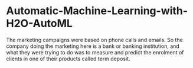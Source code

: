 # Automatic-Machine-Learning-with-H2O-AutoML
The marketing campaigns were based on phone calls and emails. So the company doing the marketing here is a bank or banking institution, and what they were trying to do was to measure and predict the enrolment of clients in one of their products called term deposit.
